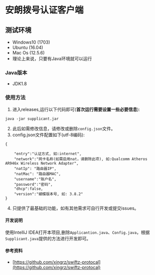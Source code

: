 # 安朗拨号认证客户端
## 测试环境
   + Windows10 (1703)
   + Ubuntu (16.04)
   + Mac Os (12.5.6)
   + 理论上来说，只要有Java环境就可以运行
   
### Java版本
   +  JDK1.8
   
### 使用方法
1. 进入releases,运行以下代码即可(**首次运行需要设置一些必要信息**):
```
java -jar supplicant.jar
```
2. 此后如需修改信息，请修改或删除`config.json`文件。
3. config.json文件配置如下(utf-8编码):
```
{
    
    "entry":"认证方式, 如:internet",
    "network":"网卡名称(如需启用nat，请删除此项), 如:Qualcomm Atheros AR946x Wireless Network Adapter",
    "natIp": "路由器IP",
    "natMac": "路由器MAC",
    "username":"账户名",
    "password":"密码",
    "dhcp":false,
    "version":"蝴蝶版本号, 如: 3.8.2"
}
```
4. 只提供了最基础的功能，如有其他需求可自行开发或提交issues。
#### 开发说明
使用IntelliJ IDEA打开本项目,删除`Applicantion.java`、`Config.java`，根据`Supplicant.java`提供的方法进行开发即可。
    
#### 参考资料
+ [https://github.com/xingrz/swiftz-protocal](https://github.com/xingrz/swiftz-protocal)
